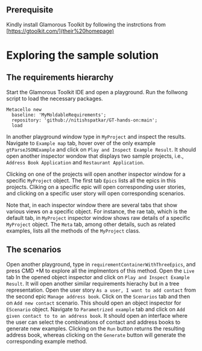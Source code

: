 ## Prerequisite

Kindly install Glamorous Toolkit by following the instrctions from [https://gtoolkit.com/](their%20homepage)

# Exploring the sample solution

## The requirements hierarchy

Start the Glamorous Toolkit IDE and open a playground.
Run the follwong script to load the necessary packages.
```
Metacello new
  baseline: 'MyMoldableRequirements';
  repository: 'github://nitishspatkar/GT-hands-on:main';
  load
```

In another playground window type in `MyProject` and inspect the results.
Navigate to `Example map` tab, hover over of the only example `gtParseJSONExample` and click on `Play and Inspect Example Result`.
It should open another inspector wondow that displays two sample projects, i.e., `Address Book Application` and `Restaurant Application`.

Clicking on one of the projects will open another inspector window for a specific `MyProject` object.
The first tab `Epics` lists all the epics in this projects.
Cliking on a specific epic will open corresponding user stories, and clicking on a specific user story will open corresponding scenarios.

Note that, in each inspector window there are several tabs that show various views on a specific object. 
For instance, the rae tab, which is the default tab, in `MyProject` inspector window shows raw details of a specific `MyProject` object. 
The `Meta` tab, among other details, such as related examples, lists all the methods of the `MyProject` class.

## The scenarios

Open another playground, type in `requirementContainerWithThreeEpics`, and press CMD +M to explore all the implmentors of this method.
Open the `Live` tab In the opened object inspector and click on `Play and Inspect Example Result`.
It will open another similar requirements hierachy but in a tree representation. 
Open the user story `As a user, I want to add contact` from the second epic `Manage address book`.
Click on the `Scenarios` tab and then on `Add new contact` scenario.
This should open an object inspector for `EScenario` object.
Navigate to `Parametrized example` tab and click on `Add given contact to to an address book`.
It should open an interface where the user can select the combinations of contact and address books to generate new examples. 
Clicking on the `Run` button returns the resulting address book, whereas clicking on the `Generate` button will generate the corresponding example method.
